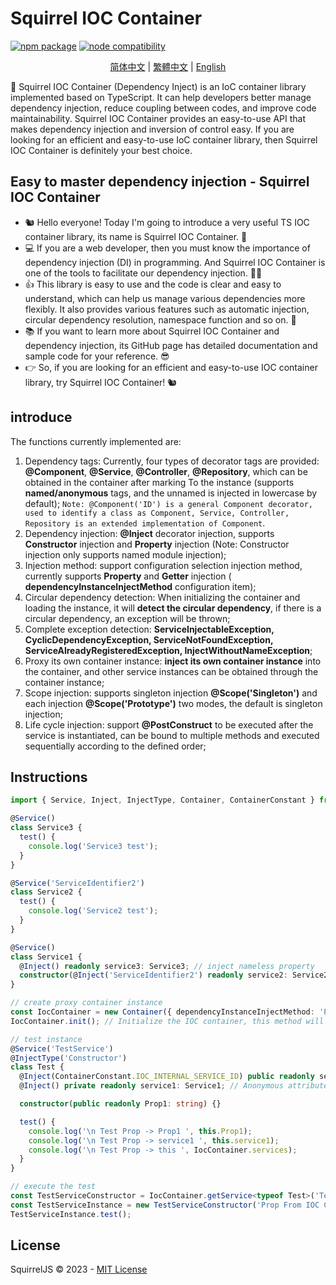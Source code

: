 # Squirrel IOC Container

<p align="left">
  <a href="https://npmjs.com/package/vite"><img src="https://img.shields.io/npm/v/@squirreljs/squirre-ioc-container.svg" alt="npm package"></a>
  <a href="https://nodejs.org/en/about/releases/"><img src="https://img.shields.io/node/v/@squirreljs/squirre-ioc-container.svg" alt="node compatibility"></a>
</p>

<p align="center">
  <a href="README.md">简体中文</a> | 
  <a href="README.zh-TW.md">繁體中文</a> | 
  <a href="README.en-US.md">English</a> 
</p>

🎉 Squirrel IOC Container (Dependency Inject) is an IoC container library implemented based on TypeScript. It can help developers better manage dependency injection, reduce coupling between codes, and improve code maintainability. Squirrel IOC Container provides an easy-to-use API that makes dependency injection and inversion of control easy. If you are looking for an efficient and easy-to-use IoC container library, then Squirrel IOC Container is definitely your best choice.

## Easy to master dependency injection - Squirrel IOC Container

- 🐿️ Hello everyone! Today I'm going to introduce a very useful TS IOC container library, its name is Squirrel IOC Container. 🌰
- 💻 If you are a web developer, then you must know the importance of dependency injection (DI) in programming. And Squirrel IOC Container is one of the tools to facilitate our dependency injection. 👨‍💻
- 👍 This library is easy to use and the code is clear and easy to understand, which can help us manage various dependencies more flexibly. It also provides various features such as automatic injection, circular dependency resolution, namespace function and so on. 🤩
- 📚 If you want to learn more about Squirrel IOC Container and dependency injection, its GitHub page has detailed documentation and sample code for your reference. 😎
- 👉 So, if you are looking for an efficient and easy-to-use IOC container library, try Squirrel IOC Container! 🐿️

## introduce

The functions currently implemented are:

1. Dependency tags: Currently, four types of decorator tags are provided: **@Component**, **@Service**, **@Controller**, **@Repository**, which can be obtained in the container after marking To the instance (supports **named/anonymous** tags, and the unnamed is injected in lowercase by default); `Note: @Component('ID') is a general Component decorator, used to identify a class as Component, Service, Controller, Repository is an extended implementation of Component`.
2. Dependency injection: **@Inject** decorator injection, supports **Constructor** injection and **Property** injection (Note: Constructor injection only supports named module injection);
3. Injection method: support configuration selection injection method, currently supports **Property** and **Getter** injection ( **dependencyInstanceInjectMethod** configuration item);
4. Circular dependency detection: When initializing the container and loading the instance, it will **detect the circular dependency**, if there is a circular dependency, an exception will be thrown;
5. Complete exception detection: **ServiceInjectableException, CyclicDependencyException, ServiceNotFoundException, ServiceAlreadyRegisteredException, InjectWithoutNameException**;
6. Proxy its own container instance: **inject its own container instance** into the container, and other service instances can be obtained through the container instance;
7. Scope injection: supports singleton injection **@Scope('Singleton')** and each injection **@Scope('Prototype')** two modes, the default is singleton injection;
8. Life cycle injection: support **@PostConstruct** to be executed after the service is instantiated, can be bound to multiple methods and executed sequentially according to the defined order;

## Instructions

```typescript
import { Service, Inject, InjectType, Container, ContainerConstant } from '@squirreljs/squirre-ioc-container';

@Service()
class Service3 {
  test() {
    console.log('Service3 test');
  }
}

@Service('ServiceIdentifier2')
class Service2 {
  test() {
    console.log('Service2 test');
  }
}

@Service()
class Service1 {
  @Inject() readonly service3: Service3; // inject nameless property
  constructor(@Inject('ServiceIdentifier2') readonly service2: Service2) {} // injects named properties - Constructor
}

// create proxy container instance
const IocContainer = new Container({ dependencyInstanceInjectMethod: 'Property' });
IocContainer.init(); // Initialize the IOC container, this method will automatically initialize all registered services and perform a cycle detection, which is convenient for developers to find circular dependency problems during the development phase.

// test instance
@Service('TestService')
@InjectType('Constructor')
class Test {
  @Inject(ContainerConstant.IOC_INTERNAL_SERVICE_ID) public readonly serviceInternal: Container; // Inject proxy container instance
  @Inject() private readonly service1: Service1; // Anonymous attribute injection

  constructor(public readonly Prop1: string) {}

  test() {
    console.log('\n Test Prop -> Prop1 ', this.Prop1);
    console.log('\n Test Prop -> service1 ', this.service1);
    console.log('\n Test Prop -> this ', IocContainer.services);
  }
}

// execute the test
const TestServiceConstructor = IocContainer.getService<typeof Test>('TestService');
const TestServiceInstance = new TestServiceConstructor('Prop From IOC Container Constructor');
TestServiceInstance.test();
```

## License

SquirrelJS © 2023 - [MIT License](LICENSE)
